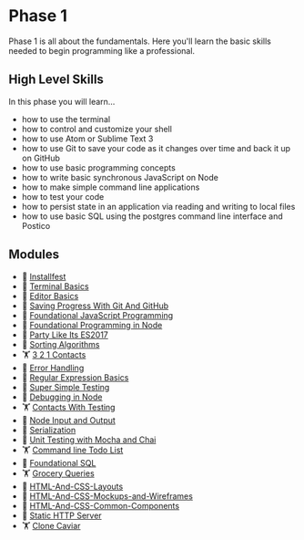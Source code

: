 # Phase 1

Phase 1 is all about the fundamentals. Here you'll learn the basic skills needed
to begin programming like a professional.


## High Level Skills

In this phase you will learn…

- how to use the terminal
- how to control and customize your shell
- how to use Atom or Sublime Text 3
- how to use Git to save your code as it changes over time and back it up on GitHub
- how to use basic programming concepts
- how to write basic synchronous JavaScript on Node
- how to make simple command line applications
- how to test your code
- how to persist state in an application via reading and writing to local files
- how to use basic SQL using the postgres command line interface and Postico


## Modules

- 🤸 [Installfest](../../modules/Installfest)
- 🤸 [Terminal Basics](../../modules/Terminal-Basics)
- 🤸 [Editor Basics](../../modules/Editor-Basics)
- 🤸 [Saving Progress With Git And GitHub](../../modules/Saving-Progress-With-Git-And-GitHub)
- 🤸 [Foundational JavaScript Programming](../../modules/Foundational-JavaScript-Programming)
- 🤸 [Foundational Programming in Node](../../modules/Foundational-Programming-in-Node)
- 🤸 [Party Like Its ES2017](../../modules/Party-Like-Its-ES2017)
- 🤸 [Sorting Algorithms](../../modules/Sorting-Algorithms)
- 🏋 [3 2 1 Contacts](../../modules/3-2-1-Contacts)
- 🤸 [Error Handling](../../modules/Error-Handling)
- 🤸 [Regular Expression Basics](../../modules/Regular-Expression-Basics)
- 🤸 [Super Simple Testing](../../modules/Super-Simple-Testing)
- 🤸 [Debugging in Node](../../modules/Debugging-in-Node)
- 🏋 [Contacts With Testing](../../modules/Contacts-With-Testing)
- 🤸 [Node Input and Output](../../modules/Node-Input-and-Output)
- 🤸 [Serialization](../../modules/Serialization)
- 🤸 [Unit Testing with Mocha and Chai](../../modules/Unit-Testing-With-Mocha-And-Chai)
- 🏋 [Command line Todo List](../../modules/Command-Line-Todo-List)
- 🤸 [Foundational SQL](../../modules/Foundational-SQL)
- 🏋 [Grocery Queries](../../modules/Grocery-Queries)
- 🤸 [HTML-And-CSS-Layouts](../../modules/HTML-And-CSS-Layouts)
- 🤸 [HTML-And-CSS-Mockups-and-Wireframes](../../modules/HTML-And-CSS-Mockups-and-Wireframes)
- 🤸 [HTML-And-CSS-Common-Components](../../modules/HTML-And-CSS-Common-Components)
- 🤸 [Static HTTP Server](../../modules/Static-HTTP-Server)
- 🏋 [Clone Caviar](../../modules/Clone-Caviar)

